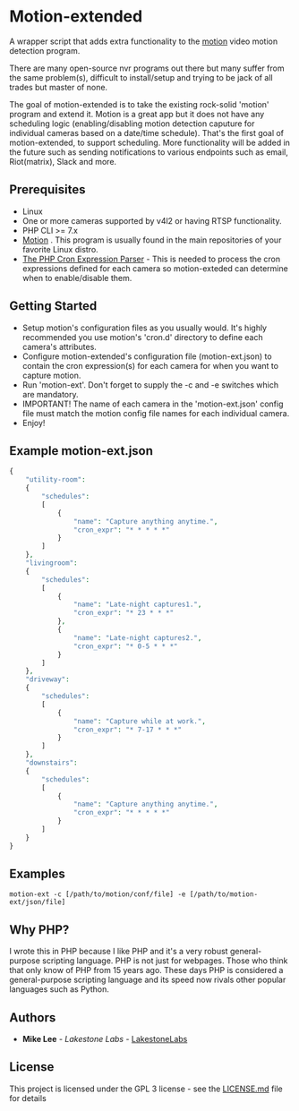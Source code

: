 # Motion-extended
A wrapper script that adds extra functionality to the [motion](https://motion-project.github.io/) video motion detection program. 

There are many open-source nvr programs out there but many suffer from the same problem(s), difficult to install/setup and trying to be jack of all trades but master of none.

The goal of motion-extended is to take the existing rock-solid 'motion' program and extend it.  Motion is a great app but it does not have any scheduling logic (enabling/disabling motion detection caputure for individual cameras based on a date/time schedule).  That's the first goal of motion-extended, to support scheduling.  More functionality will be added in the future such as sending notifications to various endpoints such as email, Riot(matrix), Slack and more. 

## Prerequisites

* Linux
* One or more cameras supported by v4l2 or having RTSP functionality.
* PHP CLI >= 7.x
* [Motion](https://motion-project.github.io/) .  This program is usually found in the main repositories of your favorite Linux distro.
* [The PHP Cron Expression Parser](https://github.com/dragonmantank/cron-expression) - This is needed to process the cron expressions defined for each camera so motion-exteded can determine when to enable/disable them.

## Getting Started

* Setup motion's configuration files as you usually would.  It's highly recommended you use motion's 'cron.d' directory to define each camera's attributes.
* Configure motion-extended's configuration file (motion-ext.json) to contain the cron expression(s) for each camera for when you want to capture motion.
* Run 'motion-ext'.  Don't forget to supply the -c and -e switches which are mandatory.
* IMPORTANT!  The name of each camera in the 'motion-ext.json' config file must match the motion config file names for each individual camera.
* Enjoy!

## Example motion-ext.json

```php
{
    "utility-room": 
    {
        "schedules":
        [
            {
                "name": "Capture anything anytime.",
                "cron_expr": "* * * * *"
            }
        ]
    },
    "livingroom":
    {
        "schedules":
        [
            {
                "name": "Late-night captures1.",
                "cron_expr": "* 23 * * *"
            },
            {
                "name": "Late-night captures2.",
                "cron_expr": "* 0-5 * * *"
            }
        ]
    },
    "driveway":
    {
        "schedules":
        [
            {
                "name": "Capture while at work.",
                "cron_expr": "* 7-17 * * *"
            }
        ]
    },
    "downstairs":
    {
        "schedules":
        [
            {
                "name": "Capture anything anytime.",
                "cron_expr": "* * * * *"
            }
        ]
    }
}

```

## Examples
`
motion-ext -c [/path/to/motion/conf/file] -e [/path/to/motion-ext/json/file]
`


## Why PHP?

I wrote this in PHP because I like PHP and it's a very robust general-purpose scripting language.  PHP is not just for webpages.  Those who think that only know of PHP from 15 years ago.  These days PHP is considered a general-purpose scripting language and its speed now rivals other popular languages such as Python.


## Authors

* **Mike Lee** - *Lakestone Labs* - [LakestoneLabs](https://github.com/lakestonelabs)

## License

This project is licensed under the GPL 3 license - see the [LICENSE.md](gpl.md) file for details


